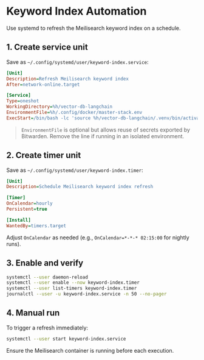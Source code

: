 # Keyword Index Automation

Use systemd to refresh the Meilisearch keyword index on a schedule.

## 1. Create service unit

Save as `~/.config/systemd/user/keyword-index.service`:

```ini
[Unit]
Description=Refresh Meilisearch keyword index
After=network-online.target

[Service]
Type=oneshot
WorkingDirectory=%h/vector-db-langchain
EnvironmentFile=%h/.config/docker/master-stack.env
ExecStart=/bin/bash -lc 'source %h/vector-db-langchain/.venv/bin/activate && scripts/codex/index_keyword.sh'
```

> `EnvironmentFile` is optional but allows reuse of secrets exported by Bitwarden. Remove the line if running in an isolated environment.

## 2. Create timer unit

Save as `~/.config/systemd/user/keyword-index.timer`:

```ini
[Unit]
Description=Schedule Meilisearch keyword index refresh

[Timer]
OnCalendar=hourly
Persistent=true

[Install]
WantedBy=timers.target
```

Adjust `OnCalendar` as needed (e.g., `OnCalendar=*-*-* 02:15:00` for nightly runs).

## 3. Enable and verify

```bash
systemctl --user daemon-reload
systemctl --user enable --now keyword-index.timer
systemctl --user list-timers keyword-index.timer
journalctl --user -u keyword-index.service -n 50 --no-pager
```

## 4. Manual run

To trigger a refresh immediately:

```bash
systemctl --user start keyword-index.service
```

Ensure the Meilisearch container is running before each execution.
